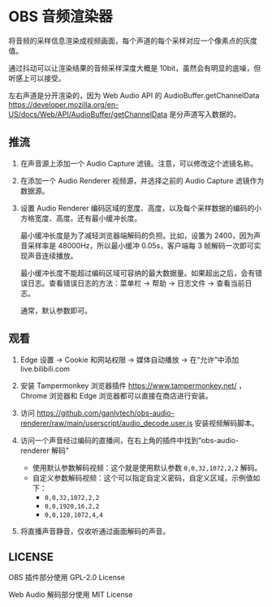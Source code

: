 # OBS 音频渲染器

将音频的采样信息渲染成视频画面，每个声道的每个采样对应一个像素点的灰度值。

通过抖动可以让渲染结果的音频采样深度大概是 10bit，虽然会有明显的底噪，但听感上可以接受。

左右声道是分开渲染的，因为 Web Audio API 的 AudioBuffer.getChannelData https://developer.mozilla.org/en-US/docs/Web/API/AudioBuffer/getChannelData 是分声道写入数据的。

## 推流

1. 在声音源上添加一个 Audio Capture 滤镜。注意，可以修改这个滤镜名称。

2. 在添加一个 Audio Renderer 视频源，并选择之前的 Audio Capture 滤镜作为数据源。

3. 设置 Audio Renderer 编码区域的宽度、高度，以及每个采样数据的编码的小方格宽度、高度。还有最小缓冲长度。

   最小缓冲长度是为了减轻浏览器端解码的负担。比如，设置为 2400，因为声音采样率是 48000Hz，所以最小缓冲 0.05s，客户端每 3 帧解码一次即可实现声音连续播放。

   最小缓冲长度不能超过编码区域可容纳的最大数据量。如果超出之后，会有错误日志。查看错误日志的方法：菜单栏 -> 帮助 -> 日志文件 -> 查看当前日志。

   通常，默认参数即可。

## 观看

1. Edge 设置 -> Cookie 和网站权限 -> 媒体自动播放 -> 在“允许”中添加 live.bilibili.com

2. 安装 Tampermonkey 浏览器插件 https://www.tampermonkey.net/ ，Chrome 浏览器和 Edge 浏览器都可以直接在商店进行安装。

3. 访问 https://github.com/ganlvtech/obs-audio-renderer/raw/main/userscript/audio_decode.user.js 安装视频解码脚本。

4. 访问一个声音经过编码的直播间，在右上角的插件中找到“obs-audio-renderer 解码”

   * 使用默认参数解码视频：这个就是使用默认参数 `0,0,32,1072,2,2` 解码。
   * 自定义参数解码视频：这个可以指定自定义密码，自定义区域，示例值如下：
     * `0,0,32,1072,2,2`
     * `0,0,1920,16,2,2`
     * `0,0,128,1072,4,4`

5. 将直播声音静音，仅收听通过画面解码的声音。

## LICENSE

OBS 插件部分使用 GPL-2.0 License

Web Audio 解码部分使用 MIT License
